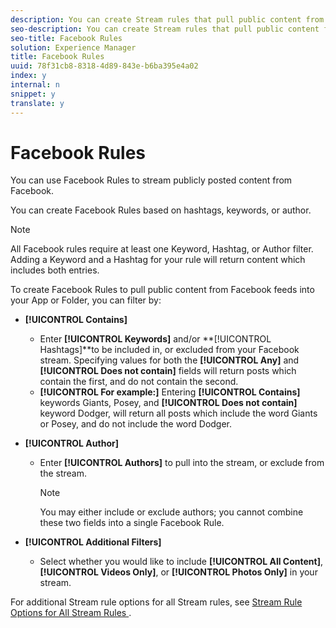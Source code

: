 ```yaml
---
description: You can create Stream rules that pull public content from Facebook.
seo-description: You can create Stream rules that pull public content from Facebook.
seo-title: Facebook Rules
solution: Experience Manager
title: Facebook Rules
uuid: 78f31cb8-8318-4d89-843e-b6ba395e4a02
index: y
internal: n
snippet: y
translate: y
---
```


# Facebook Rules

You can use Facebook Rules to stream publicly posted content from Facebook. 

You can create Facebook Rules based on hashtags, keywords, or author. 

>[!NOTE]
>
>All Facebook rules require at least one Keyword, Hashtag, or Author filter. Adding a Keyword and a Hashtag for your rule will return content which includes both entries.

To create Facebook Rules to pull public content from Facebook feeds into your App or Folder, you can filter by:

* **[!UICONTROL  Contains]** 
    * Enter **[!UICONTROL  Keywords]** and/or **[!UICONTROL  Hashtags]**to be included in, or excluded from your Facebook stream. Specifying values for both the **[!UICONTROL  Any]** and **[!UICONTROL  Does not contain]** fields will return posts which contain the first, and do not contain the second.
    * **[!UICONTROL  For example:]** Entering **[!UICONTROL  Contains]** keywords Giants, Posey, and **[!UICONTROL  Does not contain]** keyword Dodger, will return all posts which include the word Giants or Posey, and do not include the word Dodger.

* **[!UICONTROL  Author]** 
    * Enter **[!UICONTROL  Authors]** to pull into the stream, or exclude from the stream. 
      >[!NOTE]
      >
      >You may either include or exclude authors; you cannot combine these two fields into a single Facebook Rule.


* **[!UICONTROL  Additional Filters]** 
    * Select whether you would like to include **[!UICONTROL  All Content]**, **[!UICONTROL  Videos Only]**, or **[!UICONTROL  Photos Only]** in your stream.

For additional Stream rule options for all Stream rules, see [ Stream Rule Options for All Stream Rules ](c_stream_rule_options_for_all_stream_rules.md#c_stream_rule_options_for_all_stream_rules). 
